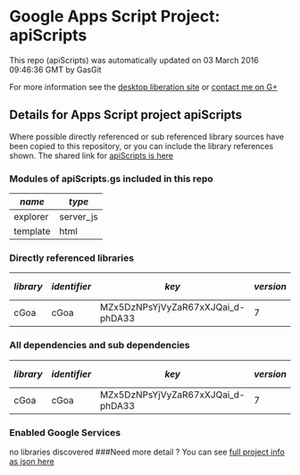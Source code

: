 # Google Apps Script Project: apiScripts
This repo (apiScripts) was automatically updated on 03 March 2016 09:46:36 GMT by GasGit

For more information see the [desktop liberation site](http://ramblings.mcpher.com/Home/excelquirks/drivesdk/gettinggithubready "desktop liberation") or [contact me on G+](https://plus.google.com/+BruceMcpherson "Bruce McPherson - GDE")
## Details for Apps Script project apiScripts
Where possible directly referenced or sub referenced library sources have been copied to this repository, or you can include the library references shown. 
The shared link for [apiScripts is here](https://script.google.com/d/1RQr0NS41MfXNeXVBrsrZthN9u8qp8zR9ieYGvyds5BZw7zOSiPSwckj3/edit?usp=sharing "open in the GAS IDE")

### Modules of apiScripts.gs included in this repo
*name*|*type*
--- | --- 
explorer| server_js
template| html
### Directly referenced libraries
*library*|*identifier*|*key*|*version*|*dev mode*|*source*|
--- | --- | --- | --- | --- | --- 
cGoa| cGoa|MZx5DzNPsYjVyZaR67xXJQai_d-phDA33|7|no|no
### All dependencies and sub dependencies
*library*|*identifier*|*key*|*version*|*dev mode*|*source*|
--- | --- | --- | --- | --- | --- 
cGoa| cGoa|MZx5DzNPsYjVyZaR67xXJQai_d-phDA33|7|no|no
### Enabled Google Services
no libraries discovered
###Need more detail ?
You can see [full project info as json here](info.json)
